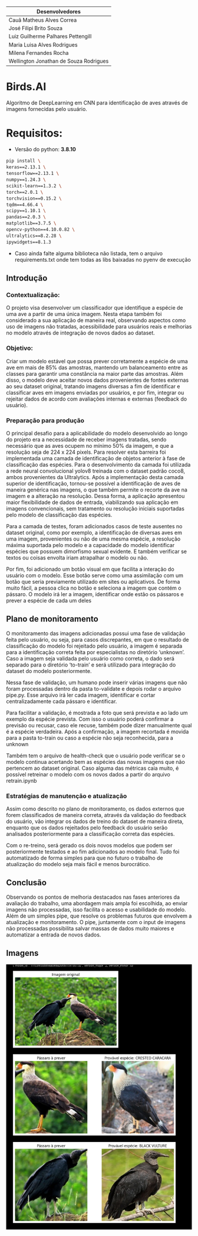 
|           Desenvolvedores                               |
|------------------------------------------|
| Cauã Matheus Alves Correa                |
| José Filipi Brito Souza                  |
| Luiz Guilherme Palhares Pettengill       |
| Maria Luisa Alves Rodrigues              |
| Milena Fernandes Rocha                   |
| Wellington Jonathan de Souza Rodrigues   |

# Birds.AI
Algoritmo de DeepLearning em CNN para identificação de aves através de imagens fornecidas pelo usuário.

# Requisitos:
- Versão do python: **3.8.10**
```sh
pip install \
keras==2.13.1 \
tensorflow==2.13.1 \
numpy==1.24.3 \
scikit-learn==1.3.2 \
torch==2.0.1 \
torchvision==0.15.2 \
tqdm==4.66.4 \
scipy==1.10.1 \
pandas==2.0.3 \
matplotlib==3.7.5 \
opencv-python==4.10.0.82 \
ultralytics==8.2.28 \
ipywidgets==8.1.3
```
- Caso ainda falte alguma biblioteca não listada, tem o arquivo requirements.txt
onde tem todas as libs baixadas no pyenv de execução

## Introdução

### Contextualização:
O projeto visa desenvolver um classificador que identifique a espécie de uma ave
a partir de uma única imagem. Nesta etapa também foi considerado a sua aplicação
de maneira real, observando aspectos como uso de imagens não tratadas,
acessibilidade para usuários reais e melhorias no modelo através de integração
de novos dados ao dataset.

### Objetivo:
Criar um modelo estável que possa prever corretamente a espécie de uma ave em
mais de 85% das amostras, mantendo um balanceamento entre as classes para
garantir uma constância na maior parte das amostras. Além disso, o modelo deve
aceitar novos dados provenientes de fontes externas ao seu dataset original,
tratando imagens diversas a fim de identificar e classificar aves em imagens
enviadas por usuários, e por fim, integrar ou rejeitar dados de acordo com
avaliações internas e externas (feedback do usuário).


### Preparação para produção
O principal desafio para a aplicabilidade do modelo desenvolvido ao longo do
projeto era a necessidade de receber imagens tratadas, sendo necessário que as
aves ocupem no mínimo 50% da imagem, e que a resolução seja de 224 x 224 pixels.
Para resolver esta barreira foi implementada uma camada de identificação de
objetos anterior à fase de classificação das espécies. Para o desenvolvimento da
camada foi utilizada a rede neural convolucional yolov8 treinada com o dataset
padrão coco8, ambos provenientes da Ultralytics. Após a implementação desta
camada superior de identificação, tornou-se possível a identificação de aves de
maneira genérica nas imagens, o que também permite o recorte da ave na imagem e
a alteração na resolução. Dessa forma, a aplicação apresentou maior
flexibilidade de dados de entrada, viabilizando sua aplicação em imagens
convencionais, sem tratamento ou resolução iniciais suportadas pelo modelo de
classificação das espécies.

Para a camada de testes, foram adicionados casos de teste ausentes no dataset
original, como por exemplo, a identificação de diversas aves em uma imagem,
provenientes ou não de uma mesma espécie, a resolução máxima suportada pelo
modelo e a capacidade do modelo identificar espécies que possuem dimorfismo
sexual evidente. E também verificar se textos ou coisas envolta iriam atrapalhar
o modelo ou não.

Por fim, foi adicionado um botão visual em que facilita a interação do usuário
com o modelo. Esse botão serve como uma assimilação com um botão que seria
previamente utilizado em sites ou aplicativos. De forma muito fácil, a pessoa
clica no botão e seleciona a imagem que contém o pássaro. O modelo irá ler a
imagem, identificar onde estão os pássaros e prever a espécie de cada um deles

## Plano de monitoramento
O monitoramento das imagens adicionadas possui uma fase de validação feita pelo
usuário, ou seja, para casos discrepantes, em que o resultado de classificação
do modelo foi rejeitado pelo usuário, a imagem é separada para a identificação
correta feita por especialistas no diretório ‘unknown’. Caso a imagem seja
validada pelo usuário como correta, o dado será separado para o diretório
‘to-train’ e será utilizado para integração do dataset do modelo posteriormente.

Nessa fase de validação, um humano pode inserir várias imagens que não foram
processadas dentro da pasta to-validate e depois rodar o arquivo pipe.py. Esse
arquivo irá ler cada imagem, identificar e cortar centralizadamente cada pássaro
e identificar.

Para facilitar a validação, é mostrada a foto que será prevista e ao lado um
exemplo da espécie prevista. Com isso o usuário poderá confirmar a previsão ou
recusar, caso ele recuse, também pode dizer manualmente qual é a espécie
verdadeira. Após a confirmação, a imagem recortada é movida para a pasta
to-train ou caso a espécie não seja reconhecida, para a unknown

Também tem o arquivo de health-check que o usuário pode verificar se o modelo
continua acertando bem as espécies das novas imagens que não pertencem ao
dataset original. Caso alguma das métricas caia muito, é possível retreinar o
modelo com os novos dados a partir do arquivo retrain.ipynb

### Estratégias de manutenção e atualização
Assim como descrito no plano de monitoramento, os dados externos que forem
classificados de maneira correta, através da validação do feedback do usuário,
vão integrar os dados de treino do dataset de maneira direta, enquanto que os
dados rejeitados pelo feedback do usuário serão analisados posteriormente para
a classificação correta das espécies.

Com o re-treino, será gerado os dois novos modelos que podem ser posteriormente
testados e ao fim adicionados ao modelo final.
Tudo foi automatizado de forma simples para que no futuro o trabalho de
atualização do modelo seja mais fácil e menos burocrático.

## Conclusão

Observando os pontos de melhoria destacados nas fases anteriores da avaliação do
trabalho, uma abordagem mais ampla foi escolhida, ao enviar imagens não
processadas, isso facilita o acesso e usabilidade do modelo.
Além de um simples pipe, que resolve os problemas futuros que envolvem a
atualização e monitoramento. O pipe, juntamente com o input de imagens não
processadas possibilita salvar massas de dados muito maiores e automatizar a
entrada de novos dados.

## Imagens

![Teste do algoritmo](image.png)